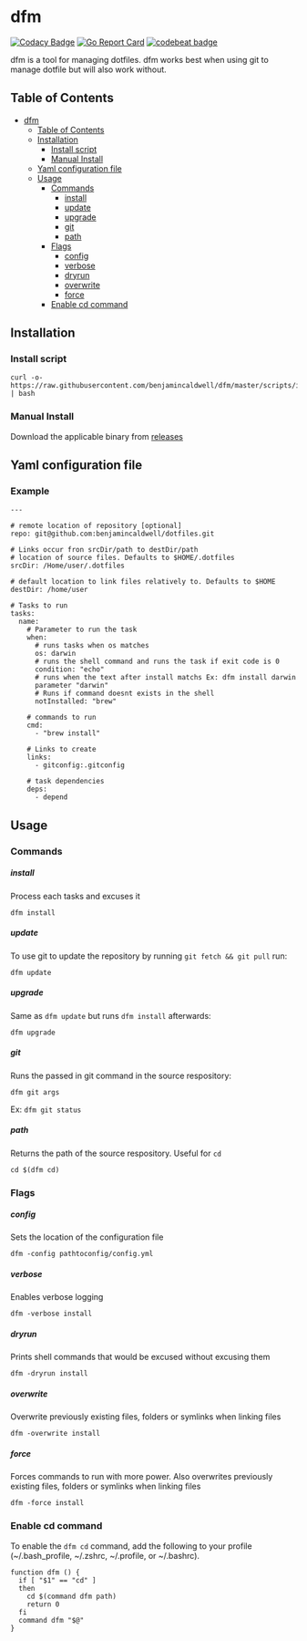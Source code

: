 # dfm

[![Codacy Badge](https://api.codacy.com/project/badge/Grade/4190f0b43805413085f7de1ddc25a374)](https://www.codacy.com/app/caldwellbenjamin8/dfm?utm_source=github.com&utm_medium=referral&utm_content=benjamincaldwell/dfm&utm_campaign=badger)
[![Go Report Card](https://goreportcard.com/badge/github.com/benjamincaldwell/dfm)](https://goreportcard.com/report/github.com/benjamincaldwell/dfm) [![codebeat badge](https://codebeat.co/badges/9d235a39-896d-4dd3-9cf8-bb5f85b8cf66)](https://codebeat.co/projects/github-com-benjamincaldwell-dfm)

dfm is a tool for managing dotfiles. dfm works best when using git to manage dotfile but will also work without.

## Table of Contents

  * [dfm](#dfm)
    * [Table of Contents](#table-of-contents)
    * [Installation](#installation)
      * [Install script](#install-script)
      * [Manual Install](#manual-install)
    * [Yaml configuration file](#yaml-configuration-file)
    * [Usage](#usage)
      * [Commands](#commands)
          * [install](#install)
          * [update](#update)
          * [upgrade](#upgrade)
          * [git](#git)
          * [path](#path)
      * [Flags](#flags)
          * [config](#config)
          * [verbose](#verbose)
          * [dryrun](#dryrun)
          * [overwrite](#overwrite)
          * [force](#force)
      * [Enable cd command](#enable-cd-command)

## Installation

### Install script
```
curl -o- https://raw.githubusercontent.com/benjamincaldwell/dfm/master/scripts/install.sh | bash
```


### Manual Install
Download the applicable binary from [releases](https://github.com/benjamincaldwell/dfm/releases)


## Yaml configuration file

### Example
```
---

# remote location of repository [optional]
repo: git@github.com:benjamincaldwell/dotfiles.git

# Links occur fron srcDir/path to destDir/path
# location of source files. Defaults to $HOME/.dotfiles
srcDir: /Home/user/.dotfiles

# default location to link files relatively to. Defaults to $HOME
destDir: /home/user

# Tasks to run
tasks:
  name:
    # Parameter to run the task
    when:
      # runs tasks when os matches
      os: darwin
      # runs the shell command and runs the task if exit code is 0
      condition: "echo"
      # runs when the text after install matchs Ex: dfm install darwin
      parameter "darwin"
      # Runs if command doesnt exists in the shell
      notInstalled: "brew"

    # commands to run
    cmd:
      - "brew install"
    
    # Links to create
    links:
      - gitconfig:.gitconfig

    # task dependencies
    deps:
      - depend

```

## Usage

### Commands

##### install
Process each tasks and excuses it

```
dfm install
```

##### update
To use git to update the repository by running `git fetch && git pull` run:

```
dfm update
```

##### upgrade
Same as `dfm update` but runs `dfm install` afterwards:

```
dfm upgrade
```

##### git
Runs the passed in git command in the source respository:

```
dfm git args
```

Ex: `dfm git status`

##### path
Returns the path of the source respository. Useful for `cd`

```
cd $(dfm cd)
```

### Flags
##### config
Sets the location of the configuration file

```
dfm -config pathtoconfig/config.yml
``` 

##### verbose
Enables verbose logging

```
dfm -verbose install
```

##### dryrun
Prints shell commands that would be excused without excusing them

```
dfm -dryrun install
```

##### overwrite
Overwrite previously existing files, folders or symlinks when linking files

```
dfm -overwrite install
```

##### force
Forces commands to run with more power. Also overwrites previously existing files, folders or symlinks when linking files

```
dfm -force install
```


### Enable cd command
To enable the `dfm cd` command, add the following to your profile (~/.bash_profile, ~/.zshrc, ~/.profile, or ~/.bashrc).

```
function dfm () {
  if [ "$1" == "cd" ]
  then
    cd $(command dfm path)
  	return 0
  fi
  command dfm "$@"
}
```
